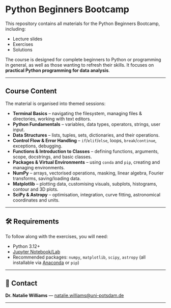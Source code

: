 # Python Beginners Bootcamp

This repository contains all materials for the Python Beginners Bootcamp, including:

- Lecture slides
- Exercises
- Solutions

The course is designed for complete beginners to Python or programming in general, as well as those wanting to refresh their skills. It focuses on **practical Python programming for data analysis**.

---

## Course Content

The material is organised into themed sessions:

- **Terminal Basics** – navigating the filesystem, managing files & directories, working with text editors.
- **Python Fundamentals** – variables, data types, operators, strings, user input.
- **Data Structures** – lists, tuples, sets, dictionaries, and their operations.
- **Control Flow & Error Handling** – `if`/`elif`/`else`, loops, `break`/`continue`, exceptions, debugging.
- **Functions & Introduction to Classes** – defining functions, arguments, scope, docstrings, and basic classes.
- **Packages & Virtual Environments** – using `conda` and `pip`, creating and managing environments.
- **NumPy** – arrays, vectorised operations, masking, linear algebra, Fourier transforms, saving/loading data.
- **Matplotlib** – plotting data, customising visuals, subplots, histograms, contour and 3D plots.
- **SciPy & Astropy** – optimisation, integration, curve fitting, astronomical coordinates and units.

---

## 🛠 Requirements
To follow along with the exercises, you will need:

- Python 3.12+  
- [Jupyter Notebook/Lab](https://jupyter.org/)  
- Recommended packages: `numpy`, `matplotlib`, `scipy`, `astropy` (all installable via [Anaconda](https://www.anaconda.com/) or `pip`)

---

## 📧 Contact
**Dr. Natalie Williams** — [natalie.williams@uni-potsdam.de](mailto:natalie.williams@uni-potsdam.de)

---
